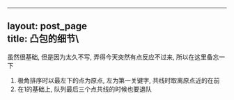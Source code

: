 ------------------------------------------------------------------------

layout: post\_page\
title: 凸包的细节\
----

虽然很基础, 但是因为太久不写, 弄得今天突然有点反应不过来,
所以在这里备忘一下

1.  极角排序时以最左下的点为原点, 左为第一关键字, 共线时取离原点近的在前
2.  在1的基础上, 队列最后三个点共线的时候也要退队
